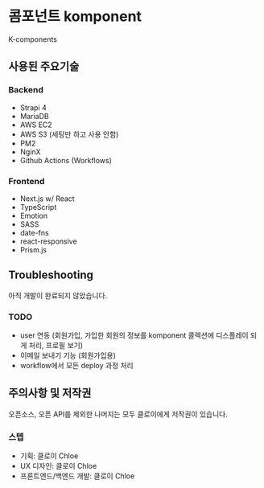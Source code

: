 # 콤포넌트 komponent

K-components

## 사용된 주요기술

### Backend

- Strapi 4
- MariaDB
- AWS EC2
- AWS S3 (세팅만 하고 사용 안함)
- PM2
- NginX
- Github Actions (Workflows)

### Frontend

- Next.js w/ React
- TypeScript
- Emotion
- SASS
- date-fns
- react-responsive
- Prism.js

## Troubleshooting

아직 개발이 완료되지 않았습니다.

### TODO

- user 연동 (회원가입, 가입한 회원의 정보를 komponent 콜렉션에 디스플레이 되게 처리, 프로필 보기)
- 이메일 보내기 기능 (회원가입용)
- workflow에서 모든 deploy 과정 처리

## 주의사항 및 저작권

오픈소스, 오픈 API를 제외한 나머지는 모두 클로이에게 저작권이 있습니다.

### 스텝

- 기획: 클로이 Chloe
- UX 디자인: 클로이 Chloe
- 프론트엔드/백엔드 개발: 클로이 Chloe
